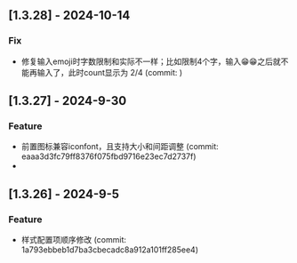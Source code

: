 ## [1.3.28] - 2024-10-14

### Fix

- 修复输入emoji时字数限制和实际不一样；比如限制4个字，输入😁😁之后就不能再输入了，此时count显示为 2/4 (commit: )

## [1.3.27] - 2024-9-30

### Feature

- 前置图标兼容iconfont，且支持大小和间距调整 (commit: eaaa3d3fc79ff8376f075fbd9716e23ec7d2737f)
- 
## [1.3.26] - 2024-9-5

### Feature

- 样式配置项顺序修改 (commit: 1a793ebbeb1d7ba3cbecadc8a912a101ff285ee4)